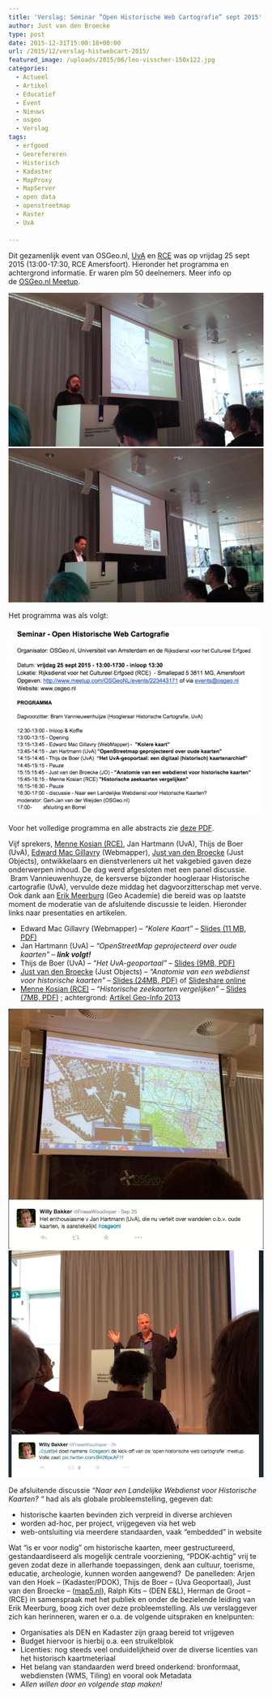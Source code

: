 ```yaml
---
title: 'Verslag: Seminar “Open Historische Web Cartografie” sept 2015'
author: Just van den Broecke
type: post
date: 2015-12-31T15:00:18+00:00
url: /2015/12/verslag-histwebcart-2015/
featured_image: /uploads/2015/06/leo-visscher-150x122.jpg
categories:
  - Actueel
  - Artikel
  - Educatief
  - Event
  - Nieuws
  - osgeo
  - Verslag
tags:
  - erfgoed
  - Georefereren
  - Historisch
  - Kadaster
  - MapProxy
  - MapServer
  - open data
  - openstreetmap
  - Raster
  - UvA

---
```

Dit gezamenlijk event van OSGeo.nl, [UvA][1] en [RCE][2] was op vrijdag 25 sept 2015 (13:00-17:30, RCE Amersfoort). Hieronder het programma en achtergrond informatie. Er waren plm 50 deelnemers. Meer info op de [OSGeo.nl Meetup][3].

<!--
<img loading="lazy" class=" wp-image-1012 alignleft" src="/uploads/2015/12/OpenHistWebCarto-5.jpg" alt="OpenHistWebCarto-5" width="356" height="215" srcset="/uploads/2015/12/OpenHistWebCarto-5.jpg 3057w, /uploads/2015/12/OpenHistWebCarto-5-300x181.jpg 300w, /uploads/2015/12/OpenHistWebCarto-5-1024x617.jpg 1024w, /uploads/2015/12/OpenHistWebCarto-5-250x150.jpg 250w, /uploads/2015/12/OpenHistWebCarto-5-150x90.jpg 150w" sizes="(max-width: 356px) 100vw, 356px" /><img loading="lazy" class="alignnone wp-image-1013" src="/uploads/2015/12/OpenHistWebCarto-6.jpg" alt="OpenHistWebCarto-6" width="363" height="219" srcset="/uploads/2015/12/OpenHistWebCarto-6.jpg 3264w, /uploads/2015/12/OpenHistWebCarto-6-300x181.jpg 300w, /uploads/2015/12/OpenHistWebCarto-6-1024x617.jpg 1024w, /uploads/2015/12/OpenHistWebCarto-6-250x150.jpg 250w, /uploads/2015/12/OpenHistWebCarto-6-150x90.jpg 150w" sizes="(max-width: 363px) 100vw, 363px" /> 
-->

![ OpenHistWebCarto-5 ](/uploads/2015/12/OpenHistWebCarto-5.jpg)
![ OpenHistWebCarto-6 ](/uploads/2015/12/OpenHistWebCarto-6.jpg)

Het programma was als volgt:

<!-- 
<img loading="lazy" class="alignnone wp-image-856 size-full" src="/uploads/2015/06/programma-e1441108140771.png" alt="programma" width="500" height="371" /> 
-->

![ programma ](/uploads/2015/06/programma-e1441108140771.png)

Voor het volledige programma en alle abstracts zie [deze PDF][4].

Vijf sprekers, [Menne Kosian (RCE)][5], Jan Hartmann (UvA), Thijs de Boer (UvA), [Edward Mac Gillavry][6] (Webmapper), [Just van den Broecke][7] (Just Objects), ontwikkelaars en dienstverleners uit het vakgebied gaven deze onderwerpen inhoud. De dag werd afgesloten met een panel discussie.  Bram Vannieuwenhuyze, de kersverse bijzonder hoogleraar Historische cartografie (UvA), vervulde deze middag het dagvoorzitterschap met verve. Ook dank aan [Erik Meerburg][8] (Geo Academie) die bereid was op laatste moment de moderatie van de afsluitende discussie te leiden. Hieronder links naar presentaties en artikelen.

  * Edward Mac Gillavry (Webmapper) &#8211; _&#8220;Kolere Kaart&#8221;_ &#8211; [Slides (11 MB, PDF)][9]
  * Jan Hartmann (UvA) &#8211; _&#8220;OpenStreetMap geprojecteerd over oude kaarten&#8221;_ &#8211; _**link volgt!**_
  * Thijs de Boer (UvA) &#8211; _&#8220;Het UvA-geoportaal&#8221;_ &#8211; [Slides (9MB, PDF)][10]
  * [Just van den Broecke][7] (Just Objects) &#8211; _&#8220;Anatomie van een webdienst voor historische kaarten&#8221;_ &#8211; [Slides (24MB, PDF)][11] of [Slideshare online][12]
  * [Menne Kosian (RCE)][5] &#8211; _&#8220;Historische zeekaarten vergelijken&#8221;_ &#8211; [Slides (7MB, PDF)][13] ; achtergrond: [Artikel Geo-Info 2013][14]

<!--
<img loading="lazy" class=" wp-image-1014 alignleft" src="/uploads/2015/12/OpenHistWebCarto-11.jpg" alt="OpenHistWebCarto-1" width="376" height="353" srcset="/uploads/2015/12/OpenHistWebCarto-11.jpg 650w, /uploads/2015/12/OpenHistWebCarto-11-300x282.jpg 300w, /uploads/2015/12/OpenHistWebCarto-11-160x150.jpg 160w, /uploads/2015/12/OpenHistWebCarto-11-150x141.jpg 150w" sizes="(max-width: 376px) 100vw, 376px" /><img loading="lazy" class="alignnone wp-image-1015" src="/uploads/2015/12/OpenHistWebCarto-21.jpg" alt="OpenHistWebCarto-2" width="402" height="357" srcset="/uploads/2015/12/OpenHistWebCarto-21.jpg 733w, /uploads/2015/12/OpenHistWebCarto-21-300x266.jpg 300w, /uploads/2015/12/OpenHistWebCarto-21-169x150.jpg 169w, /uploads/2015/12/OpenHistWebCarto-21-150x133.jpg 150w" sizes="(max-width: 402px) 100vw, 402px" /> 
-->

![ OpenHistWebCarto-1 ](/uploads/2015/12/OpenHistWebCarto-11.jpg)
![ OpenHistWebCarto-2 ](/uploads/2015/12/OpenHistWebCarto-21.jpg)

De afsluitende discussie _“Naar een Landelijke Webdienst voor Historische Kaarten? “_ had als als globale probleemstelling, gegeven dat:

* historische kaarten bevinden zich verpreid in diverse archieven
* worden ad-hoc, per project, vrijgegeven via het web
* web-ontsluiting via meerdere standaarden, vaak &#8220;embedded&#8221; in website

Wat &#8220;is er voor nodig&#8221; om historische kaarten, meer gestructureerd, gestandaardiseerd als mogelijk centrale voorziening, &#8220;PDOK-achtig&#8221; vrij te geven zodat deze in allerhande toepassingen, denk aan cultuur, toerisme, educatie, archeologie, kunnen worden aangewend?  De panelleden: Arjen van den Hoek &#8211; (Kadaster/PDOK), Thijs de Boer &#8211; (Uva Geoportaal), Just van den Broecke &#8211; ([map5.nl][15]), Ralph Kits &#8211; (DEN E&L), Herman de Groot &#8211; (RCE) in samenspraak met het publiek en onder de bezielende leiding van Erik Meerburg, boog zich over deze probleemstelling. Als uw verslaggever zich kan herinneren, waren er o.a. de volgende uitspraken en knelpunten:

* Organisaties als DEN en Kadaster zijn graag bereid tot vrijgeven
* Budget hiervoor is hierbij o.a. een struikelblok
* Licenties: nog steeds veel onduidelijkheid over de diverse licenties van het historisch kaartmeteriaal
* Het belang van standaarden werd breed onderkend: bronformaat, webdiensten (WMS, Tiling) en vooral ook Metadata
* *_Allen willen door en volgende stap maken!_*

[1]: http://www.uva.nl/
[2]: http://cultureelerfgoed.nl/
[3]: http://www.meetup.com/OSGeoNL/events/223443171/
[4]: http://io.osgeo.nl/sitecontent/events/OpenHistWebCarto2015/programma.pdf
[5]: https://www.linkedin.com/pub/menne-kosian/25/7a7/284
[6]: https://www.linkedin.com/in/emacgillavry
[7]: https://www.linkedin.com/in/justb4
[8]: https://www.linkedin.com/in/erik-meerburg-53a8055
[9]: http://io.osgeo.nl/sitecontent/events/OpenHistWebCarto2015/presentaties/Gillavry_Kolerekaart.pdf
[10]: http://io.osgeo.nl/sitecontent/events/OpenHistWebCarto2015/presentaties/DeBoer_UvA_Geoportal.pdf
[11]: http://io.osgeo.nl/sitecontent/events/OpenHistWebCarto2015/presentaties/Broecke_AnatomieWebHistKaarten.pdf
[12]: http://www.slideshare.net/justb4/anatomy-of-a-web-service-for-historic-maps
[13]: http://io.osgeo.nl/sitecontent/events/OpenHistWebCarto2015/presentaties/Kosian_historische_zeekaarten.pdf
[14]: http://io.osgeo.nl/sitecontent/events/OpenHistWebCarto2015/artikelen/Kosian_GeoInfo_1306.pdf
[15]: http://map5.nl